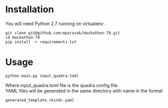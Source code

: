 # Installation

You will need Python 2.7 running on virtualenv . 

`git clone git@github.com:mparavak/Hackathon-79.git`  
`cd Hackathon-79`  
`pip install -r requirements.txt`  

# Usage

`python main.py input_quadra.toml
`  

Where input_quadra.toml file is the quadra config file.  
YAML files will be generated in the same directory with name in the format 

`generated_template_<kind>.yaml`  

